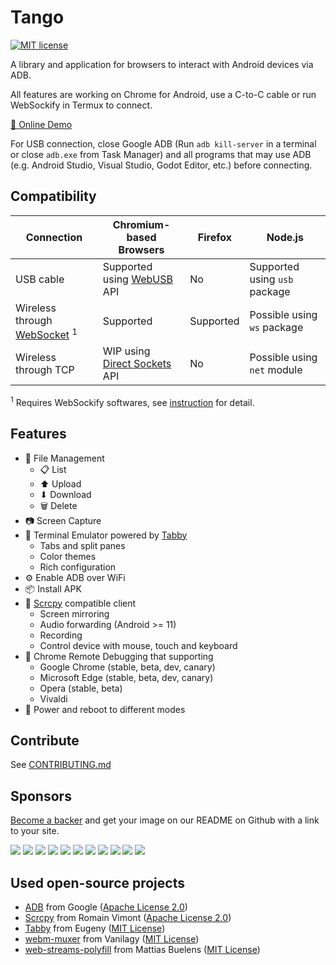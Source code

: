 # Tango

[![MIT license](https://img.shields.io/github/license/yume-chan/ya-webadb)](https://github.com/yume-chan/ya-webadb/blob/main/LICENSE)

A library and application for browsers to interact with Android devices via ADB.

All features are working on Chrome for Android, use a C-to-C cable or run WebSockify in Termux to connect.

[🚀 Online Demo](https://wjaywjay.github.io/ya-webadb/)

For USB connection, close Google ADB (Run `adb kill-server` in a terminal or close `adb.exe` from Task Manager) and all programs that may use ADB (e.g. Android Studio, Visual Studio, Godot Editor, etc.) before connecting.

## Compatibility

| Connection                                | Chromium-based Browsers        | Firefox   | Node.js                       |
| ----------------------------------------- | ------------------------------ | --------- | ----------------------------- |
| USB cable                                 | Supported using [WebUSB] API   | No        | Supported using `usb` package |
| Wireless through [WebSocket] <sup>1</sup> | Supported                      | Supported | Possible using `ws` package   |
| Wireless through TCP                      | WIP using [Direct Sockets] API | No        | Possible using `net` module   |

[webusb]: https://wicg.github.io/webusb/
[websocket]: https://websockets.spec.whatwg.org/
[direct sockets]: https://wicg.github.io/direct-sockets/

<sup>1</sup> Requires WebSockify softwares, see [instruction](https://github.com/yume-chan/ya-webadb/discussions/245#discussioncomment-384030) for detail.

## Features

-   📁 File Management
    -   📋 List
    -   ⬆ Upload
    -   ⬇ Download
    -   🗑 Delete
-   📷 Screen Capture
-   📜 Terminal Emulator powered by [Tabby](https://github.com/Eugeny/tabby)
    -   Tabs and split panes
    -   Color themes
    -   Rich configuration
-   ⚙ Enable ADB over WiFi
-   📦 Install APK
-   🎥 [Scrcpy](https://github.com/Genymobile/scrcpy) compatible client
    -   Screen mirroring
    -   Audio forwarding (Android >= 11)
    -   Recording
    -   Control device with mouse, touch and keyboard
-   🐛 Chrome Remote Debugging that supporting
    -   Google Chrome (stable, beta, dev, canary)
    -   Microsoft Edge (stable, beta, dev, canary)
    -   Opera (stable, beta)
    -   Vivaldi
-   🔌 Power and reboot to different modes

## Contribute

See [CONTRIBUTING.md](./CONTRIBUTING.md)

## Sponsors

[Become a backer](https://opencollective.com/ya-webadb) and get your image on our README on Github with a link to your site.

<a href="https://opencollective.com/ya-webadb/backer/0/website?requireActive=false" target="_blank"><img src="https://opencollective.com/ya-webadb/backer/0/avatar.svg?requireActive=false"></a>
<a href="https://opencollective.com/ya-webadb/backer/1/website?requireActive=false" target="_blank"><img src="https://opencollective.com/ya-webadb/backer/1/avatar.svg?requireActive=false"></a>
<a href="https://opencollective.com/ya-webadb/backer/2/website?requireActive=false" target="_blank"><img src="https://opencollective.com/ya-webadb/backer/2/avatar.svg?requireActive=false"></a>
<a href="https://opencollective.com/ya-webadb/backer/3/website?requireActive=false" target="_blank"><img src="https://opencollective.com/ya-webadb/backer/3/avatar.svg?requireActive=false"></a>
<a href="https://opencollective.com/ya-webadb/backer/4/website?requireActive=false" target="_blank"><img src="https://opencollective.com/ya-webadb/backer/4/avatar.svg?requireActive=false"></a>
<a href="https://opencollective.com/ya-webadb/backer/5/website?requireActive=false" target="_blank"><img src="https://opencollective.com/ya-webadb/backer/5/avatar.svg?requireActive=false"></a>
<a href="https://opencollective.com/ya-webadb/backer/6/website?requireActive=false" target="_blank"><img src="https://opencollective.com/ya-webadb/backer/6/avatar.svg?requireActive=false"></a>
<a href="https://opencollective.com/ya-webadb/backer/7/website?requireActive=false" target="_blank"><img src="https://opencollective.com/ya-webadb/backer/7/avatar.svg?requireActive=false"></a>
<a href="https://opencollective.com/ya-webadb/backer/8/website?requireActive=false" target="_blank"><img src="https://opencollective.com/ya-webadb/backer/8/avatar.svg?requireActive=false"></a>
<a href="https://opencollective.com/ya-webadb/backer/9/website?requireActive=false" target="_blank"><img src="https://opencollective.com/ya-webadb/backer/9/avatar.svg?requireActive=false"></a>
<a href="https://opencollective.com/ya-webadb/backer/10/website?requireActive=false" target="_blank"><img src="https://opencollective.com/ya-webadb/backer/10/avatar.svg?requireActive=false"></a>

## Used open-source projects

-   [ADB](https://android.googlesource.com/platform/packages/modules/adb) from Google ([Apache License 2.0](./adb.NOTICE))
-   [Scrcpy](https://github.com/Genymobile/scrcpy) from Romain Vimont ([Apache License 2.0](https://github.com/Genymobile/scrcpy/blob/master/LICENSE))
-   [Tabby](https://github.com/Eugeny/tabby) from Eugeny ([MIT License](https://github.com/Eugeny/tabby/blob/master/LICENSE))
-   [webm-muxer](https://github.com/Vanilagy/webm-muxer) from Vanilagy ([MIT License](https://github.com/Vanilagy/webm-muxer/blob/main/LICENSE))
-   [web-streams-polyfill](https://github.com/MattiasBuelens/web-streams-polyfill) from Mattias Buelens ([MIT License](https://github.com/MattiasBuelens/web-streams-polyfill/blob/master/LICENSE))
